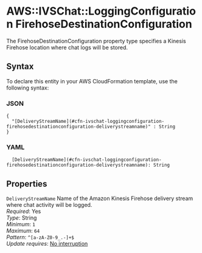 # AWS::IVSChat::LoggingConfiguration FirehoseDestinationConfiguration<a name="aws-properties-ivschat-loggingconfiguration-firehosedestinationconfiguration"></a>

The FirehoseDestinationConfiguration property type specifies a Kinesis Firehose location where chat logs will be stored\.

## Syntax<a name="aws-properties-ivschat-loggingconfiguration-firehosedestinationconfiguration-syntax"></a>

To declare this entity in your AWS CloudFormation template, use the following syntax:

### JSON<a name="aws-properties-ivschat-loggingconfiguration-firehosedestinationconfiguration-syntax.json"></a>

```
{
  "[DeliveryStreamName](#cfn-ivschat-loggingconfiguration-firehosedestinationconfiguration-deliverystreamname)" : String
}
```

### YAML<a name="aws-properties-ivschat-loggingconfiguration-firehosedestinationconfiguration-syntax.yaml"></a>

```
  [DeliveryStreamName](#cfn-ivschat-loggingconfiguration-firehosedestinationconfiguration-deliverystreamname): String
```

## Properties<a name="aws-properties-ivschat-loggingconfiguration-firehosedestinationconfiguration-properties"></a>

`DeliveryStreamName` <a name="cfn-ivschat-loggingconfiguration-firehosedestinationconfiguration-deliverystreamname"></a>
Name of the Amazon Kinesis Firehose delivery stream where chat activity will be logged\.  
_Required_: Yes  
_Type_: String  
_Minimum_: `1`  
_Maximum_: `64`  
_Pattern_: `^[a-zA-Z0-9_.-]+$`  
_Update requires_: [No interruption](https://docs.aws.amazon.com/AWSCloudFormation/latest/UserGuide/using-cfn-updating-stacks-update-behaviors.html#update-no-interrupt)
